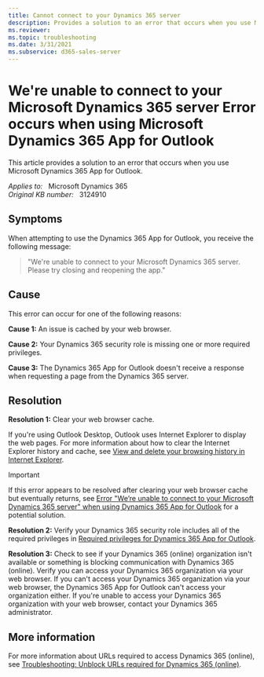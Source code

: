 ```yaml
---
title: Cannot connect to your Dynamics 365 server
description: Provides a solution to an error that occurs when you use Microsoft Dynamics 365 App for Outlook.
ms.reviewer: 
ms.topic: troubleshooting
ms.date: 3/31/2021
ms.subservice: d365-sales-server
---
```

# We're unable to connect to your Microsoft Dynamics 365 server Error occurs when using Microsoft Dynamics 365 App for Outlook

This article provides a solution to an error that occurs when you use Microsoft Dynamics 365 App for Outlook.

_Applies to:_ &nbsp; Microsoft Dynamics 365  
_Original KB number:_ &nbsp; 3124910

## Symptoms

When attempting to use the Dynamics 365 App for Outlook, you receive the following message:

> "We're unable to connect to your Microsoft Dynamics 365 server. Please try closing and reopening the app."

## Cause

This error can occur for one of the following reasons:

**Cause 1:** An issue is cached by your web browser.

**Cause 2:** Your Dynamics 365 security role is missing one or more required privileges.

**Cause 3:** The Dynamics 365 App for Outlook doesn't receive a response when requesting a page from the Dynamics 365 server.

## Resolution

**Resolution 1:** Clear your web browser cache.

If you're using Outlook Desktop, Outlook uses Internet Explorer to display the web pages. For more information about how to clear the Internet Explorer history and cache, see [View and delete your browsing history in Internet Explorer](https://support.microsoft.com//topic/view-and-delete-your-browsing-history-in-internet-explorer-098ffe52-5ac9-a449-c296-c735c32c8678).  

> [!IMPORTANT]
> If this error appears to be resolved after clearing your web browser cache but eventually returns, see [Error "We’re unable to connect to your Microsoft Dynamics 365 server" when using Dynamics 365 App for Outlook](https://support.microsoft.com/help/4341413) for a potential solution.

**Resolution 2:** Verify your Dynamics 365 security role includes all of the required privileges in [Required privileges for Dynamics 365 App for Outlook](/previous-versions/dynamicscrm-2016/administering-dynamics-365/dn946901(v=crm.8)).

**Resolution 3:** Check to see if your Dynamics 365 (online) organization isn't available or something is blocking communication with Dynamics 365 (online). Verify you can access your Dynamics 365 organization via your web browser. If you can't access your Dynamics 365 organization via your web browser, the Dynamics 365 App for Outlook can't access your organization either. If you're unable to access your Dynamics 365 organization with your web browser, contact your Dynamics 365 administrator.

## More information

For more information about URLs required to access Dynamics 365 (online), see [Troubleshooting: Unblock URLs required for Dynamics 365 (online)](/previous-versions/dynamicscrm-2016/administering-dynamics-365/dn762335(v=crm.8)).
